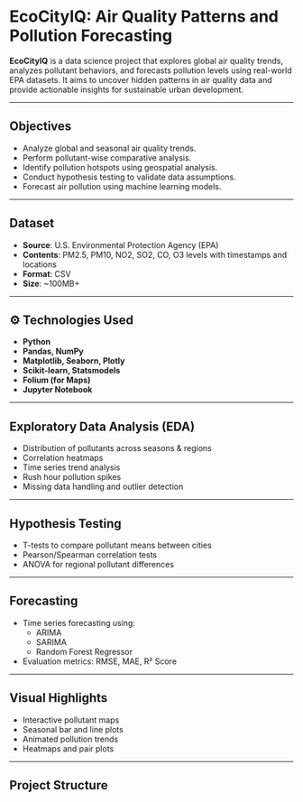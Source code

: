 #  EcoCityIQ: Air Quality Patterns and Pollution Forecasting

**EcoCityIQ** is a data science project that explores global air quality trends, analyzes pollutant behaviors, and forecasts pollution levels using real-world EPA datasets. It aims to uncover hidden patterns in air quality data and provide actionable insights for sustainable urban development.

---

##  Objectives

- Analyze global and seasonal air quality trends.
- Perform pollutant-wise comparative analysis.
- Identify pollution hotspots using geospatial analysis.
- Conduct hypothesis testing to validate data assumptions.
- Forecast air pollution using machine learning models.

---

##  Dataset

- **Source**: U.S. Environmental Protection Agency (EPA)  
- **Contents**: PM2.5, PM10, NO2, SO2, CO, O3 levels with timestamps and locations  
- **Format**: CSV  
- **Size**: ~100MB+

---

## ⚙ Technologies Used

- **Python**  
- **Pandas, NumPy**  
- **Matplotlib, Seaborn, Plotly**  
- **Scikit-learn, Statsmodels**  
- **Folium (for Maps)**  
- **Jupyter Notebook**

---

##  Exploratory Data Analysis (EDA)

- Distribution of pollutants across seasons & regions  
- Correlation heatmaps  
- Time series trend analysis  
- Rush hour pollution spikes  
- Missing data handling and outlier detection  

---

##  Hypothesis Testing

- T-tests to compare pollutant means between cities  
- Pearson/Spearman correlation tests  
- ANOVA for regional pollutant differences  

---

##  Forecasting

- Time series forecasting using:
  - ARIMA
  - SARIMA
  - Random Forest Regressor  
- Evaluation metrics: RMSE, MAE, R² Score

---

##  Visual Highlights

- Interactive pollutant maps  
- Seasonal bar and line plots  
- Animated pollution trends  
- Heatmaps and pair plots  

---

##  Project Structure

